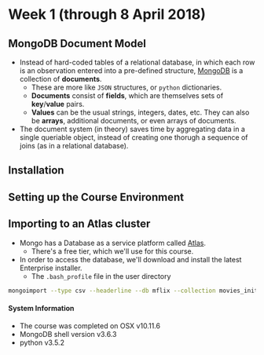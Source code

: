 # Week 1 (through 8 April 2018)

## MongoDB Document Model
- Instead of hard-coded tables of a relational database, in which each row is an observation entered into a pre-defined structure, [MongoDB](mongodb.com) is a collection of **documents**.
  - These are more like `JSON` structures, or `python` dictionaries.
  - **Documents** consist of **fields**, which are themselves sets of **key**/**value** pairs.
  - **Values** can be the usual strings, integers, dates, etc. They can also be **arrays**, additional documents, or even arrays of documents.
- The document system (in theory) saves time by aggregating data in a single queriable object, instead of creating one thorugh a sequence of joins (as in a relational database).

## Installation

## Setting up the Course Environment

## Importing to an Atlas cluster

- Mongo has a Database as a service platform called [Atlas](cloud.mongodb.com).
  - There's a free tier, which we'll use for this course.
- In order to access the database, we'll download and install the latest Enterprise installer.
  - The `.bash_profile` file in the user directory

```bash
mongoimport --type csv --headerline --db mflix --collection movies_initial --host "<CLUSTER>/<SEED_LIST>" --authenticationDatabase admin --ssl --username analytics --password analytics-password --file movies_initial.csv
```


#### System Information

- The course was completed on OSX v10.11.6
- MongoDB shell version v3.6.3
- python v3.5.2
